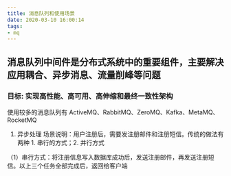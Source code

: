 ```yaml
---
title: 消息队列和使用场景
date: 2020-03-10 16:00:14
tags:
- mq
---
```


## 消息队列中间件是分布式系统中的重要组件，主要解决应用耦合、异步消息、流量削峰等问题
### 目标: 实现高性能、高可用、高伸缩和最终一致性架构
使用较多的消息队列有 ActiveMQ、RabbitMQ、ZeroMQ、Kafka、MetaMQ、RocketMQ
1. 异步处理
场景说明：用户注册后，需要发注册邮件和注册短信。传统的做法有两种 1. 串行的方式；2. 并行方式

（1）串行方式：将注册信息写入数据库成功后，发送注册邮件，再发送注册短信。以上三个任务全部完成后，返回给客户端

